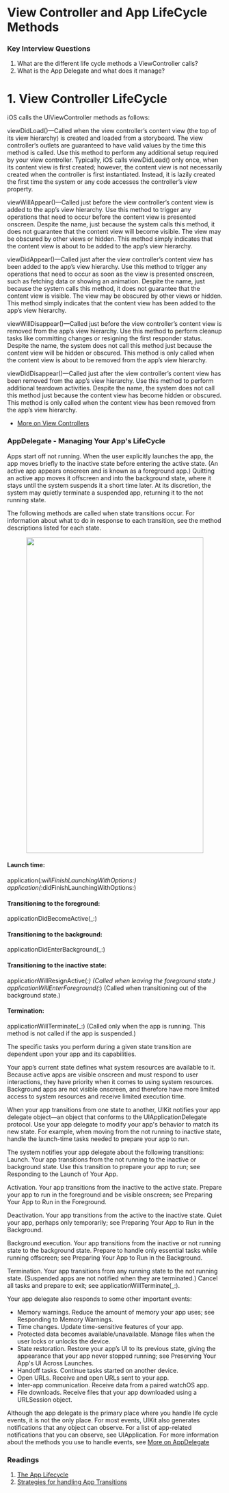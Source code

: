 # View Controller and App LifeCycle Methods

### Key Interview Questions

1. What are the different life cycle methods a ViewController calls?
2. What is the App Delegate and what does it manage?

# 1. View Controller LifeCycle

iOS calls the UIViewController methods as follows:

viewDidLoad()—Called when the view controller’s content view (the top of its view hierarchy) is created and loaded from a storyboard. The view controller’s outlets are guaranteed to have valid values by the time this method is called. Use this method to perform any additional setup required by your view controller. Typically, iOS calls viewDidLoad() only once, when its content view is first created; however, the content view is not necessarily created when the controller is first instantiated. Instead, it is lazily created the first time the system or any code accesses the controller’s view property.

viewWillAppear()—Called just before the view controller’s content view is added to the app’s view hierarchy. Use this method to trigger any operations that need to occur before the content view is presented onscreen. Despite the name, just because the system calls this method, it does not guarantee that the content view will become visible. The view may be obscured by other views or hidden. This method simply indicates that the content view is about to be added to the app’s view hierarchy.

viewDidAppear()—Called just after the view controller’s content view has been added to the app’s view hierarchy. Use this method to trigger any operations that need to occur as soon as the view is presented onscreen, such as fetching data or showing an animation. Despite the name, just because the system calls this method, it does not guarantee that the content view is visible. The view may be obscured by other views or hidden. This method simply indicates that the content view has been added to the app’s view hierarchy.

viewWillDisappear()—Called just before the view controller’s content view is removed from the app’s view hierarchy. Use this method to perform cleanup tasks like committing changes or resigning the first responder status. Despite the name, the system does not call this method just because the content view will be hidden or obscured. This method is only called when the content view is about to be removed from the app’s view hierarchy.

viewDidDisappear()—Called just after the view controller’s content view has been removed from the app’s view hierarchy. Use this method to perform additional teardown activities. Despite the name, the system does not call this method just because the content view has become hidden or obscured. This method is only called when the content view has been removed from the app’s view hierarchy.

 - [More on View Controllers](https://developer.apple.com/library/content/referencelibrary/GettingStarted/DevelopiOSAppsSwift/WorkWithViewControllers.html)


### AppDelegate - Managing Your App's LifeCycle

Apps start off not running. When the user explicitly launches the app, the app moves briefly to the inactive state before entering the active state. (An active app appears onscreen and is known as a foreground app.) Quitting an active app moves it offscreen and into the background state, where it stays until the system suspends it a short time later. At its discretion, the system may quietly terminate a suspended app, returning it to the not running state.

The following methods are called when state transitions occur. For information about what to do in response to each transition, see the method descriptions listed for each state.

<p align="center">
<img src="https://docs-assets.developer.apple.com/published/cfb6ae10b1/high_level_flow_2x_2bc77269-019d-4554-83b8-6aeecb73c348.png" width="414" height="736" />
</p>

#### Launch time:

application(_:willFinishLaunchingWithOptions:)
application(_:didFinishLaunchingWithOptions:)

#### Transitioning to the foreground:

applicationDidBecomeActive(_:)

#### Transitioning to the background:

applicationDidEnterBackground(_:)

#### Transitioning to the inactive state:

applicationWillResignActive(_:) (Called when leaving the foreground state.)
applicationWillEnterForeground(_:) (Called when transitioning out of the background state.)

#### Termination:
applicationWillTerminate(_:) (Called only when the app is running. This method is not called if the app is suspended.)

The specific tasks you perform during a given state transition are dependent upon your app and its capabilities. 

Your app’s current state defines what system resources are available to it. Because active apps are visible onscreen and must respond to user interactions, they have priority when it comes to using system resources. Background apps are not visible onscreen, and therefore have more limited access to system resources and receive limited execution time.

When your app transitions from one state to another, UIKit notifies your app delegate object—an object that conforms to the UIApplicationDelegate protocol. Use your app delegate to modify your app's behavior to match its new state. For example, when moving from the not running to inactive state, handle the launch-time tasks needed to prepare your app to run.

The system notifies your app delegate about the following transitions:
Launch. Your app transitions from the not running to the inactive or background state. Use this transition to prepare your app to run; see Responding to the Launch of Your App.

Activation. Your app transitions from the inactive to the active state. Prepare your app to run in the foreground and be visible onscreen; see Preparing Your App to Run in the Foreground.

Deactivation. Your app transitions from the active to the inactive state. Quiet your app, perhaps only temporarily; see Preparing Your App to Run in the Background.

Background execution. Your app transitions from the inactive or not running state to the background state. Prepare to handle only essential tasks while running offscreen; see Preparing Your App to Run in the Background.

Termination. Your app transitions from any running state to the not running state. (Suspended apps are not notified when they are terminated.) Cancel all tasks and prepare to exit; see applicationWillTerminate(_:).


Your app delegate also responds to some other important events:
- Memory warnings. Reduce the amount of memory your app uses; see Responding to Memory Warnings.
- Time changes. Update time-sensitive features of your app.
- Protected data becomes available/unavailable. Manage files when the user locks or unlocks the device.
- State restoration. Restore your app’s UI to its previous state, giving the appearance that your app never stopped running; see Preserving Your App's UI Across Launches.
- Handoff tasks. Continue tasks started on another device.
- Open URLs. Receive and open URLs sent to your app.
- Inter-app communication. Receive data from a paired watchOS app.
- File downloads. Receive files that your app downloaded using a URLSession object.

Although the app delegate is the primary place where you handle life cycle events, it is not the only place. For most events, UIKit also generates notifications that any object can observe. For a list of app-related notifications that you can observe, see UIApplication. For more information about the methods you use to handle events, see [More on AppDelegate](https://developer.apple.com/documentation/uikit/uiapplicationdelegate)



### Readings
1. [The App Lifecycle](https://developer.apple.com/library/content/documentation/iPhone/Conceptual/iPhoneOSProgrammingGuide/TheAppLifeCycle/TheAppLifeCycle.html)
2. [Strategies for handling App Transitions](https://developer.apple.com/library/content/documentation/iPhone/Conceptual/iPhoneOSProgrammingGuide/StrategiesforHandlingAppStateTransitions/StrategiesforHandlingAppStateTransitions.html)
 


